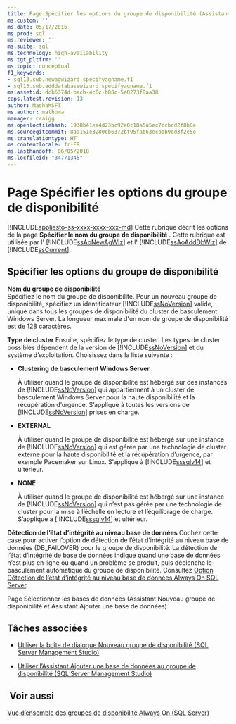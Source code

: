 ```yaml
---
title: Page Spécifier les options du groupe de disponibilité (Assistant Nouveau groupe de disponibilité/Assistant Ajouter une base de données) | Microsoft Docs
ms.custom: ''
ms.date: 05/17/2016
ms.prod: sql
ms.reviewer: ''
ms.suite: sql
ms.technology: high-availability
ms.tgt_pltfrm: ''
ms.topic: conceptual
f1_keywords:
- sql13.swb.newagwizard.specifyagname.f1
- sql13.swb.adddatabasewizard.specifyagname.f1
ms.assetid: dcb6374d-becb-4c6c-b88c-5a8273f8aa38
caps.latest.revision: 13
author: MashaMSFT
ms.author: mathoma
manager: craigg
ms.openlocfilehash: 1938b41ea4d23bc92e0c18a5a5ec7ccbcd2f8b8e
ms.sourcegitcommit: 8aa151e3280eb6372bf95fab63ecbab9dd3f2e5e
ms.translationtype: HT
ms.contentlocale: fr-FR
ms.lasthandoff: 06/05/2018
ms.locfileid: "34771345"
---
```

# <a name="specify-availability-group-options-page"></a>Page Spécifier les options du groupe de disponibilité
[!INCLUDE[appliesto-ss-xxxx-xxxx-xxx-md](../../../includes/appliesto-ss-xxxx-xxxx-xxx-md.md)]
  Cette rubrique décrit les options de la page **Spécifier le nom du groupe de disponibilité** . Cette rubrique est utilisée par l' [!INCLUDE[ssAoNewAgWiz](../../../includes/ssaonewagwiz-md.md)] et l' [!INCLUDE[ssAoAddDbWiz](../../../includes/ssaoadddbwiz-md.md)] de [!INCLUDE[ssCurrent](../../../includes/sscurrent-md.md)].  
  
##  <a name="PageOptions"></a> Spécifier les options du groupe de disponibilité  
 **Nom du groupe de disponibilité**  
 Spécifiez le nom du groupe de disponibilité. Pour un nouveau groupe de disponibilité, spécifiez un identificateur [!INCLUDE[ssNoVersion](../../../includes/ssnoversion-md.md)] valide, unique dans tous les groupes de disponibilité du cluster de basculement Windows Server. La longueur maximale d'un nom de groupe de disponibilité est de 128 caractères.  

 **Type de cluster** Ensuite, spécifiez le type de cluster. Les types de cluster possibles dépendent de la version de [!INCLUDE[ssNoVersion](../../../includes/ssnoversion-md.md)] et du système d’exploitation. Choisissez dans la liste suivante :

   * **Clustering de basculement Windows Server**
   
      À utiliser quand le groupe de disponibilité est hébergé sur des instances de [!INCLUDE[ssNoVersion](../../../includes/ssnoversion-md.md)] qui appartiennent à un cluster de basculement Windows Server pour la haute disponibilité et la récupération d’urgence. S’applique à toutes les versions de [!INCLUDE[ssNoVersion](../../../includes/ssnoversion-md.md)] prises en charge. 

   * **EXTERNAL**
      
      À utiliser quand le groupe de disponibilité est hébergé sur une instance de [!INCLUDE[ssNoVersion](../../../includes/ssnoversion-md.md)] qui est gérée par une technologie de cluster externe pour la haute disponibilité et la récupération d’urgence, par exemple Pacemaker sur Linux. S’applique à [!INCLUDE[sssqlv14](../../../includes/sssqlv14-md.md)] et ultérieur.

   * **NONE**
      
      À utiliser quand le groupe de disponibilité est hébergé sur une instance de [!INCLUDE[ssNoVersion](../../../includes/ssnoversion-md.md)] qui n’est pas gérée par une technologie de cluster pour la mise à l’échelle en lecture et l’équilibrage de charge. S’applique à [!INCLUDE[sssqlv14](../../../includes/sssqlv14-md.md)] et ultérieur. 
 
   **Détection de l’état d’intégrité au niveau base de données** Cochez cette case pour activer l’option de détection de l’état d’intégrité au niveau base de données (DB_FAILOVER) pour le groupe de disponibilité. La détection de l’état d’intégrité de base de données indique quand une base de données n’est plus en ligne ou quand un problème se produit, puis déclenche le basculement automatique du groupe de disponibilité. Consultez [Option Détection de l’état d’intégrité au niveau base de données Always On SQL Server](sql-server-always-on-database-health-detection-failover-option.md).


Page Sélectionner les bases de données (Assistant Nouveau groupe de disponibilité et Assistant Ajouter une base de données)  
  
##  <a name="LaunchWiz"></a> Tâches associées  
  
-   [Utiliser la boîte de dialogue Nouveau groupe de disponibilité &#40;SQL Server Management Studio&#41;](../../../database-engine/availability-groups/windows/use-the-new-availability-group-dialog-box-sql-server-management-studio.md)  
  
-   [Utiliser l’Assistant Ajouter une base de données au groupe de disponibilité &#40;SQL Server Management Studio&#41;](../../../database-engine/availability-groups/windows/availability-group-add-database-to-group-wizard.md)  
  
## <a name="see-also"></a> Voir aussi  
 [Vue d’ensemble des groupes de disponibilité Always On &#40;SQL Server&#41;](../../../database-engine/availability-groups/windows/overview-of-always-on-availability-groups-sql-server.md)  
  
